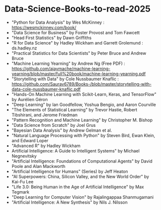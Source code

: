 # Data-Science-Books-to-read-2025

- "Python for Data Analysis" by Wes McKinney : https://wesmckinney.com/book/
- "Data Science for Business" by Foster Provost and Tom Fawcett
- "Head First Statistics" by Dawn Griffiths
- "R for Data Science" by Hadley Wickham and Garrett Grolemund : ds.hadley.nz
- "Practical Statistics for Data Scientists" by Peter Bruce and Andrew Bruce
- "Machine Learning Yearning" by Andrew Ng (Free PDF) : https://github.com/ajaymache/machine-learning-yearning/blob/master/full%20book/machine-learning-yearning.pdf
- "Storytelling with Data" by Cole Nussbaumer Knaflic : https://github.com/Saurav6789/Books-/blob/master/storytelling-with-data-cole-nussbaumer-knaflic.pdf
- "Hands-On Machine Learning with Scikit-Learn, Keras, and TensorFlow" by Aurélien Géron
- "Deep Learning" by Ian Goodfellow, Yoshua Bengio, and Aaron Courville
- "The Elements of Statistical Learning" by Trevor Hastie, Robert Tibshirani, and Jerome Friedman
- "Pattern Recognition and Machine Learning" by Christopher M. Bishop
- "Data Science from Scratch" by Joel Grus
- "Bayesian Data Analysis" by Andrew Gelman et al.
- "Natural Language Processing with Python" by Steven Bird, Ewan Klein, and Edward Loper
- "Advanced R" by Hadley Wickham
- Artificial Intelligence: A Guide to Intelligent Systems" by Michael Negnevitsky
- "Artificial Intelligence: Foundations of Computational Agents" by David Poole and Alan Mackworth
- "Artificial Intelligence for Humans" (Series) by Jeff Heaton
- "AI Superpowers: China, Silicon Valley, and the New World Order" by Kai-Fu Lee
- "Life 3.0: Being Human in the Age of Artificial Intelligence" by Max Tegmark
- "Deep Learning for Computer Vision" by Rajalingappaa Shanmugamani
- "Artificial Intelligence: A New Synthesis" by Nils J. Nilsson
